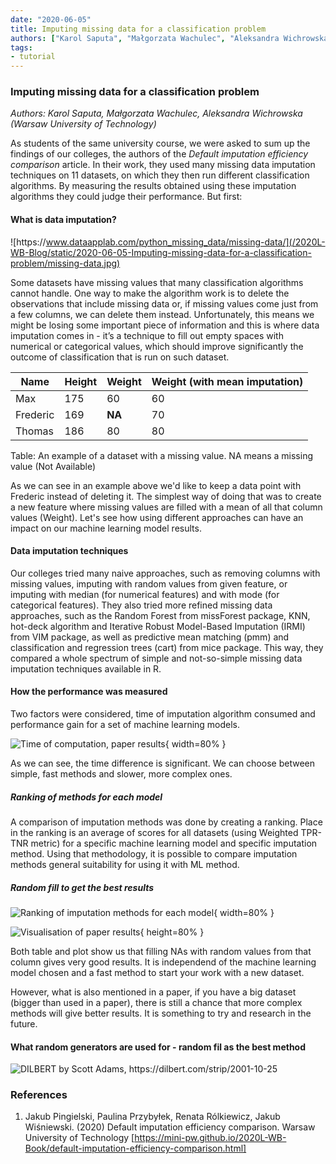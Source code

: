 ```yaml
---
date: "2020-06-05"
title: Imputing missing data for a classification problem
authors: ["Karol Saputa", "Małgorzata Wachulec", "Aleksandra Wichrowska"]
tags:
- tutorial
---
```




### Imputing missing data for a classification problem

*Authors: Karol Saputa, Małgorzata Wachulec, Aleksandra Wichrowska (Warsaw University of Technology)*

As students of the same university course, we were asked to sum up the findings of our colleges, the authors of the *Default imputation efficiency comparison* article. In their work, they used many missing data imputation techniques on 11 datasets, on which they then run different classification algorithms. By measuring the results obtained using these imputation algorithms they could judge their performance. But first:

#### What is data imputation?

![ht<i></i>tps://www.dataapplab.com/python_missing_data/missing-data/](/2020L-WB-Blog/static/2020-06-05-Imputing-missing-data-for-a-classification-problem/missing-data.jpg)

Some datasets have missing values that many classification algorithms cannot handle. One way to make the algorithm work is to delete the observations that include missing data or, if missing values come just from a few columns, we can delete them instead. Unfortunately, this means we might be losing some important piece of information and this is where data imputation comes in - it’s a technique to fill out empty spaces with numerical or categorical values, which should improve significantly the outcome of classification that is run on such dataset.

| Name| Height | Weight | Weight (with mean imputation)
| --------|----------|----------| ----------|
| Max | 175 | 60 | 60|
| Frederic | 169 | **NA** | 70 |
| Thomas | 186 | 80 | 80 |


Table: An example of a dataset with a missing value. NA means a missing value (Not Available)

As we can see in an example above we'd like to keep a data point with Frederic instead of deleting it. The simplest way of doing that was to create a new feature where missing values are filled with a mean of all that column values (Weight). Let's see how using different approaches can have an impact on our machine learning model results.

#### Data imputation techniques

Our colleges tried many naive approaches, such as removing columns with missing values, imputing with random values from given feature, or imputing with median (for numerical features) and with mode (for categorical features). They also tried more refined missing data approaches, such as the Random Forest from missForest package, KNN, hot-deck algorithm and Iterative Robust Model-Based Imputation (IRMI) from VIM package, as well as predictive mean matching (pmm) and classification and regression trees (cart) from mice package. This way, they compared a whole spectrum of simple and not-so-simple missing data imputation techniques available in R.

#### How the performance was measured


Two factors were considered, time of imputation algorithm consumed and performance gain for a set of machine learning models.

![Time of computation, paper results](/2020L-WB-Blog/static/2020-06-05-Imputing-missing-data-for-a-classification-problem/time.png){ width=80% }

As we can see, the time difference is significant. We can choose between simple, fast methods and slower, more complex ones. 

##### Ranking of methods for each model

A comparison of imputation methods was done by creating a ranking. Place in the ranking is an average of scores for all datasets (using Weighted TPR-TNR metric) for a specific machine learning model and specific imputation method. Using that methodology, it is possible to compare imputation methods general suitability for using it with ML method.


##### Random fill to get the best results


![Ranking of imputation methods for each model](/2020L-WB-Blog/static/2020-06-05-Imputing-missing-data-for-a-classification-problem/ranking.png){ width=80% }

![Visualisation of paper results](/2020L-WB-Blog/static/2020-06-05-Imputing-missing-data-for-a-classification-problem/ranking_plot.png){ height=80% }

Both table and plot show us that filling NAs with random values from that column gives very good results. It is independend of the machine learning model chosen and a fast method to start your work with a new dataset.

However, what is also mentioned in a paper, if you have a big dataset (bigger than used in a paper), there is still a chance that more complex methods will give better results. It is something to try and research in the future.

#### What random generators are used for - random fil as the best method

![DILBERT by Scott Adams, ht<i></i>tps://dilbert.com/strip/2001-10-25](/2020L-WB-Blog/static/2020-06-05-Imputing-missing-data-for-a-classification-problem/Dilbert.gif)

### References
1. Jakub Pingielski, Paulina Przybyłek, Renata Rólkiewicz, Jakub Wiśniewski. (2020) Default imputation efficiency comparison. Warsaw University of Technology
[https://mini-pw.github.io/2020L-WB-Book/default-imputation-efficiency-comparison.html]

